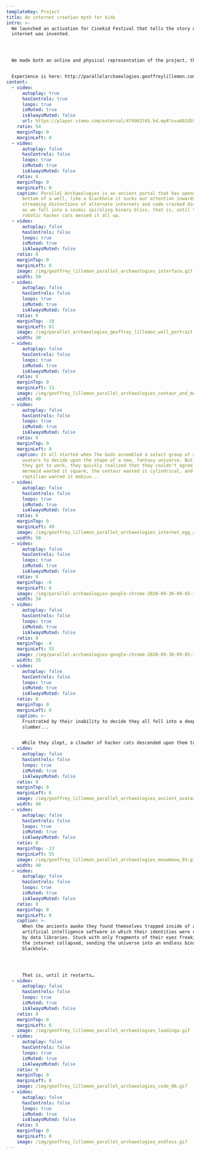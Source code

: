 ```yaml
---
templateKey: Project
title: An internet creation myth for kids
intro: >-
  We launched an activation for Cinekid Festival that tells the story of how the
  internet was invented.




  We made both an online and physical representation of the project, that allowed us to create an immersive world that works on all devices, installation, mobile and desktop so regardless of the physical position you can escape into a well and unleash your imagination.


  Experience is here: http://parallelarchaeologies.geoffreylillemon.com/
content:
  - video:
      autoplay: true
      hasControls: true
      loops: true
      isMuted: true
      isAlwaysMuted: false
      url: https://player.vimeo.com/external/474983745.hd.mp4?s=a402d59aec7d280571da04e8849f3eaa049ccf4e&profile_id=174
    ratio: 54
    marginTop: 0
    marginLeft: 0
  - video:
      autoplay: false
      hasControls: false
      loops: true
      isMuted: true
      isAlwaysMuted: false
    ratio: 0
    marginTop: 0
    marginLeft: 0
    caption: Parallel Archaeologies is an ancient portal that has opened up at the
      bottom of a well, like a blackhole it sucks our attention inwards
      streaming distortions of alternate internets and code cracked dimensions
      as we fall into a cosmic spiraling binary bliss, that is, until the
      robotic hacker cats messed it all up.
  - video:
      autoplay: false
      hasControls: false
      loops: true
      isMuted: true
      isAlwaysMuted: false
    ratio: 0
    marginTop: 0
    marginLeft: 0
    image: /img/geoffrey_lillemon_parallel_archaeologies_interface.gif
    width: 50
  - video:
      autoplay: false
      hasControls: false
      loops: true
      isMuted: true
      isAlwaysMuted: false
    ratio: 0
    marginTop: -10
    marginLeft: 61
    image: /img/parallel_archaeologies_geoffrey_lillemon_well_portrait.png
    width: 30
  - video:
      autoplay: false
      hasControls: false
      loops: true
      isMuted: true
      isAlwaysMuted: false
    ratio: 0
    marginTop: 0
    marginLeft: 11
    image: /img/geoffrey_lillemon_parallel_archaeologies_centaur_and_mermaid.gif
    width: 40
  - video:
      autoplay: false
      hasControls: false
      loops: true
      isMuted: true
      isAlwaysMuted: false
    ratio: 0
    marginTop: 0
    marginLeft: 0
    caption: It all started when The Gods assembled a select group of ancient
      avatars to decide upon the shape of a new, fantasy universe. But, once
      they got to work, they quickly realized that they couldn't agree! The
      mermaid wanted it square, the centaur wanted it cylindrical, and the
      reptilian wanted it mobius...
  - video:
      autoplay: false
      hasControls: false
      loops: true
      isMuted: true
      isAlwaysMuted: false
    ratio: 0
    marginTop: 0
    marginLeft: 49
    image: /img/geoffrey_lillemon_parallel_archaeologies_internet_egg_and_cylinder.gif
    width: 50
  - video:
      autoplay: false
      hasControls: false
      loops: true
      isMuted: true
      isAlwaysMuted: false
    ratio: 0
    marginTop: -6
    marginLeft: 6
    image: /img/parallel-archaeologies-google-chrome-2020-09-30-09-03-31-01811.png
    width: 34
  - video:
      autoplay: false
      hasControls: false
      loops: true
      isMuted: true
      isAlwaysMuted: false
    ratio: 0
    marginTop: -4
    marginLeft: 55
    image: /img/parallel-archaeologies-google-chrome-2020-09-30-09-03-31-01547.png
    width: 35
  - video:
      autoplay: false
      hasControls: false
      loops: true
      isMuted: true
      isAlwaysMuted: false
    ratio: 0
    marginTop: 0
    marginLeft: 0
    caption: >-
      Frustrated by their inability to decide they all fell into a deep
      slumber...


      While they slept, a clowder of hacker cats descended upon them to steal their avatar code and send it to an AI engine, essentially spoiling their plans.
  - video:
      autoplay: false
      hasControls: false
      loops: true
      isMuted: true
      isAlwaysMuted: false
    ratio: 0
    marginTop: 0
    marginLeft: 6
    image: /img/geoffrey_lillemon_parallel_archaeologies_ancient_avatar_04.gif
    width: 40
  - video:
      autoplay: false
      hasControls: false
      loops: true
      isMuted: true
      isAlwaysMuted: false
    ratio: 0
    marginTop: -13
    marginLeft: 55
    image: /img/geoffrey_lillemon_parallel_archaeologies_meowmeow_03.gif
    width: 40
  - video:
      autoplay: false
      hasControls: false
      loops: true
      isMuted: true
      isAlwaysMuted: false
    ratio: 0
    marginTop: 0
    marginLeft: 0
    caption: >-
      When the ancients awoke they found themselves trapped inside of an
      artificial intelligence software in which their identities were consumed
      by data libraries. Stuck with only fragments of their eyes freaking out,
      the internet collapsed, sending the universe into an endless binary
      blackhole.




      That is, until it restarts…
  - video:
      autoplay: false
      hasControls: false
      loops: true
      isMuted: true
      isAlwaysMuted: false
    ratio: 0
    marginTop: 0
    marginLeft: 0
    image: /img/geoffrey_lillemon_parallel_archaeologies_loadinga.gif
  - video:
      autoplay: false
      hasControls: false
      loops: true
      isMuted: true
      isAlwaysMuted: false
    ratio: 0
    marginTop: 0
    marginLeft: 0
    image: /img/geoffrey_lillemon_parallel_archaeologies_code_06.gif
  - video:
      autoplay: false
      hasControls: false
      loops: true
      isMuted: true
      isAlwaysMuted: false
    ratio: 0
    marginTop: 0
    marginLeft: 0
    image: /img/geoffrey_lillemon_parallel_archaeologies_endless.gif
---
```

